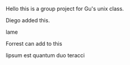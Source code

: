 Hello this is a group project for Gu's unix class.

Diego added this. 


lame

Forrest can add to this


lipsum est quantum duo teracci
